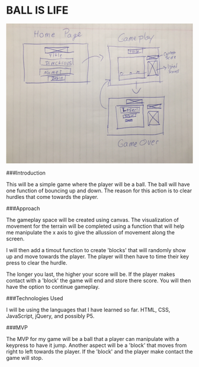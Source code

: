 # BALL IS LIFE


![WireFrame](./assets/Ball-is-life-wireframe.JPG)

###Introduction

This will be a simple game where the player will be a ball. The ball will have one function of bouncing up and down. The reason for this action is to clear hurdles that come towards the player. 


###Approach

The gameplay space will be created using canvas. The visualization of movement for the terrain will be completed using a function that will help me manipulate the x axis to give the allussion of movement along the screen. 

I will then add a timout function to create 'blocks' that will randomly show up and move towards the player. The player will then have to time their key press to clear the hurdle. 

The longer you last, the higher your score will be. If the player makes contact with a 'block' the game will end and store there score. You will then have the option to continue gameplay. 

###Technologies Used

I will be using the languages that I have learned so far. HTML, CSS, JavaScript, jQuery, and possibly P5. 


###MVP

The MVP for my game will be a ball that a player can manipulate with a keypress to have it jump. Another aspect will be a 'block' that moves from right to left towards the player. If the 'block' and the player make contact the game will stop. 
